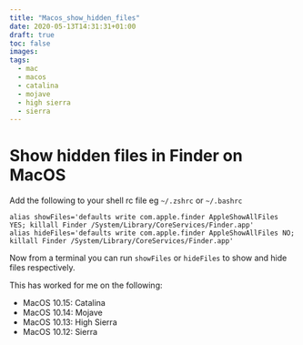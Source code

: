 ```yaml
---
title: "Macos_show_hidden_files"
date: 2020-05-13T14:31:31+01:00
draft: true
toc: false
images:
tags:
  - mac
  - macos
  - catalina
  - mojave
  - high sierra
  - sierra
---
```


# Show hidden files in Finder on MacOS
Add the following to your shell rc file eg `~/.zshrc` or `~/.bashrc`
```
alias showFiles='defaults write com.apple.finder AppleShowAllFiles YES; killall Finder /System/Library/CoreServices/Finder.app'
alias hideFiles='defaults write com.apple.finder AppleShowAllFiles NO; killall Finder /System/Library/CoreServices/Finder.app'
```

Now from a terminal you can run `showFiles` or `hideFiles` to show and hide files respectively.

This has worked for me on the following:
* MacOS 10.15: Catalina
* MacOS 10.14: Mojave
* MacOS 10.13: High Sierra
* MacOS 10.12: Sierra
